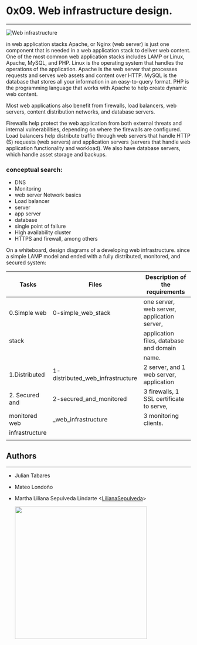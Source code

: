 
# 0x09. Web infrastructure design.
***

![Web infrastructure](https://i.imgur.com/3vOb7zm.jpg)

in web application stacks Apache, or Nginx (web server) is just one component that is needed in a web application stack to deliver web content. One of the most common web application stacks includes LAMP or Linux, Apache, MySQL, and PHP.
Linux is the operating system that handles the operations of the application. Apache is the web server that processes requests and serves web assets and content over HTTP. MySQL is the database that stores all your information in an easy-to-query format. PHP is the programming language that works with Apache to help create dynamic web content.

Most web applications also benefit from firewalls, load balancers, web servers, content distribution networks, and database servers.

Firewalls help protect the web application from both external threats and internal vulnerabilities, depending on where the firewalls are configured. Load balancers help distribute traffic through web servers that handle HTTP (S) requests (web servers) and application servers (servers that handle web application functionality and workload). We also have database servers, which handle asset storage and backups.

### conceptual search:

* DNS
* Monitoring
* web server Network basics
* Load balancer
* server
* app server
* database
* single point of failure
* High availability cluster
* HTTPS and firewall,
among others

On a whiteboard, design diagrams of a developing web infrastructure.
since a simple LAMP model and ended with a fully distributed, monitored, and secured system:

| Tasks | Files| Description of the requirements |
| ----- | ---- | ------------- |
| 0.Simple web   | 0-simple_web_stack              | one server, web server, application server,|
|stack           |                                 | application files, database and domain     |
|                |                                 | name.                                      |
| 1.Distributed  | 1-distributed_web_infrastructure| 2 server, and 1 web server, application    || web            |                                 | server, load-balancer, set of application  ||infrastructure  |                                 | file, database.                            |
| 2. Secured and | 2-secured_and_monitored         | 3 firewalls, 1 SSL certificate to serve,   |
|monitored web   |   _web_infrastructure           | 3 monitoring clients.                      |
|infrastructure  |                                 |                                            |
|                |                                 |                                            |

## Authors
***
* Julian Tabares
* Mateo Londoño
* Martha Liliana Sepulveda Lindarte <[LilianaSepulveda](https://github.com/LilianaSepulveda)>


	<img src="https://www.holbertonschool.com/holberton-logo.png" width="360"/>

